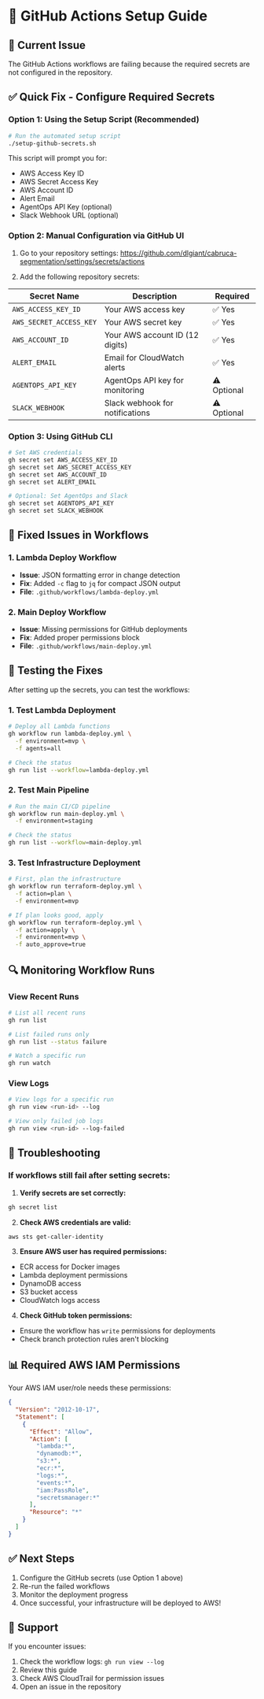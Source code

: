# 🚀 GitHub Actions Setup Guide

## 🔴 Current Issue
The GitHub Actions workflows are failing because the required secrets are not configured in the repository.

## ✅ Quick Fix - Configure Required Secrets

### Option 1: Using the Setup Script (Recommended)
```bash
# Run the automated setup script
./setup-github-secrets.sh
```

This script will prompt you for:
- AWS Access Key ID
- AWS Secret Access Key
- AWS Account ID
- Alert Email
- AgentOps API Key (optional)
- Slack Webhook URL (optional)

### Option 2: Manual Configuration via GitHub UI

1. Go to your repository settings: https://github.com/dlgiant/cabruca-segmentation/settings/secrets/actions

2. Add the following repository secrets:

| Secret Name | Description | Required |
|------------|-------------|----------|
| `AWS_ACCESS_KEY_ID` | Your AWS access key | ✅ Yes |
| `AWS_SECRET_ACCESS_KEY` | Your AWS secret key | ✅ Yes |
| `AWS_ACCOUNT_ID` | Your AWS account ID (12 digits) | ✅ Yes |
| `ALERT_EMAIL` | Email for CloudWatch alerts | ✅ Yes |
| `AGENTOPS_API_KEY` | AgentOps API key for monitoring | ⚠️ Optional |
| `SLACK_WEBHOOK` | Slack webhook for notifications | ⚠️ Optional |

### Option 3: Using GitHub CLI
```bash
# Set AWS credentials
gh secret set AWS_ACCESS_KEY_ID
gh secret set AWS_SECRET_ACCESS_KEY
gh secret set AWS_ACCOUNT_ID
gh secret set ALERT_EMAIL

# Optional: Set AgentOps and Slack
gh secret set AGENTOPS_API_KEY
gh secret set SLACK_WEBHOOK
```

## 🔧 Fixed Issues in Workflows

### 1. Lambda Deploy Workflow
- **Issue**: JSON formatting error in change detection
- **Fix**: Added `-c` flag to `jq` for compact JSON output
- **File**: `.github/workflows/lambda-deploy.yml`

### 2. Main Deploy Workflow
- **Issue**: Missing permissions for GitHub deployments
- **Fix**: Added proper permissions block
- **File**: `.github/workflows/main-deploy.yml`

## 📝 Testing the Fixes

After setting up the secrets, you can test the workflows:

### 1. Test Lambda Deployment
```bash
# Deploy all Lambda functions
gh workflow run lambda-deploy.yml \
  -f environment=mvp \
  -f agents=all

# Check the status
gh run list --workflow=lambda-deploy.yml
```

### 2. Test Main Pipeline
```bash
# Run the main CI/CD pipeline
gh workflow run main-deploy.yml \
  -f environment=staging

# Check the status
gh run list --workflow=main-deploy.yml
```

### 3. Test Infrastructure Deployment
```bash
# First, plan the infrastructure
gh workflow run terraform-deploy.yml \
  -f action=plan \
  -f environment=mvp

# If plan looks good, apply
gh workflow run terraform-deploy.yml \
  -f action=apply \
  -f environment=mvp \
  -f auto_approve=true
```

## 🔍 Monitoring Workflow Runs

### View Recent Runs
```bash
# List all recent runs
gh run list

# List failed runs only
gh run list --status failure

# Watch a specific run
gh run watch
```

### View Logs
```bash
# View logs for a specific run
gh run view <run-id> --log

# View only failed job logs
gh run view <run-id> --log-failed
```

## 🚨 Troubleshooting

### If workflows still fail after setting secrets:

1. **Verify secrets are set correctly:**
```bash
gh secret list
```

2. **Check AWS credentials are valid:**
```bash
aws sts get-caller-identity
```

3. **Ensure AWS user has required permissions:**
- ECR access for Docker images
- Lambda deployment permissions
- DynamoDB access
- S3 bucket access
- CloudWatch logs access

4. **Check GitHub token permissions:**
- Ensure the workflow has `write` permissions for deployments
- Check branch protection rules aren't blocking

## 📊 Required AWS IAM Permissions

Your AWS IAM user/role needs these permissions:
```json
{
  "Version": "2012-10-17",
  "Statement": [
    {
      "Effect": "Allow",
      "Action": [
        "lambda:*",
        "dynamodb:*",
        "s3:*",
        "ecr:*",
        "logs:*",
        "events:*",
        "iam:PassRole",
        "secretsmanager:*"
      ],
      "Resource": "*"
    }
  ]
}
```

## ✅ Next Steps

1. Configure the GitHub secrets (use Option 1 above)
2. Re-run the failed workflows
3. Monitor the deployment progress
4. Once successful, your infrastructure will be deployed to AWS!

## 📧 Support

If you encounter issues:
1. Check the workflow logs: `gh run view --log`
2. Review this guide
3. Check AWS CloudTrail for permission issues
4. Open an issue in the repository